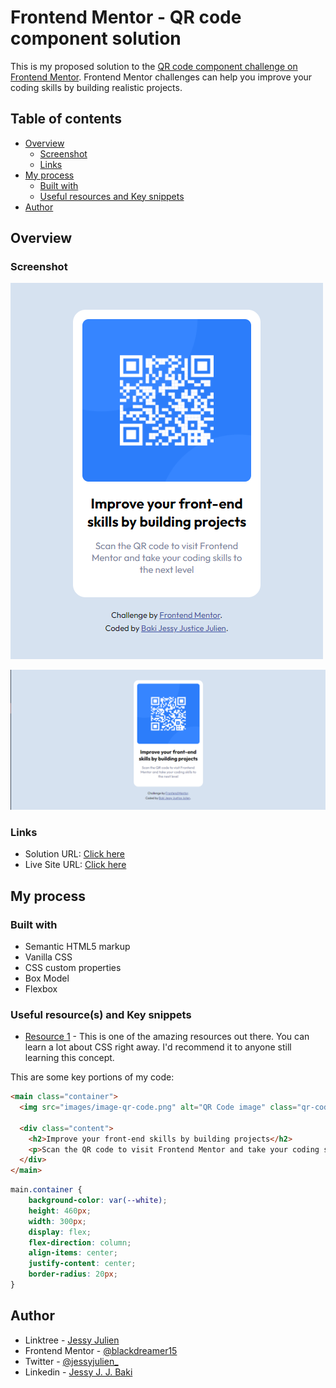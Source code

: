 # Frontend Mentor - QR code component solution

This is my proposed solution to the [QR code component challenge on Frontend Mentor](https://www.frontendmentor.io/challenges/qr-code-component-iux_sIO_H).
Frontend Mentor challenges can help you improve your coding skills by building realistic projects. 

## Table of contents

- [Overview](#overview)
  - [Screenshot](#screenshot)
  - [Links](#links)
- [My process](#my-process)
  - [Built with](#built-with)
  - [Useful resources and Key snippets](#useful-resources-and-key-snippets)
- [Author](#author)


## Overview

### Screenshot

![Mobile Preview](./preview/Screenshot%20(855).png)

![Desktop Preview](./preview/Screenshot%20(856).png)


### Links

- Solution URL: [Click here](https://your-solution-url.com)
- Live Site URL: [Click here](https://qr-code-component-page.netlify.app/)

## My process

### Built with

- Semantic HTML5 markup
- Vanilla CSS
- CSS custom properties
- Box Model
- Flexbox


### Useful resource(s) and Key snippets

- [Resource 1](https://www.w3schools.com/css/) - This is one of the amazing resources out there. You can learn a lot about CSS right away. I'd recommend it to anyone still learning this concept.

This are some key portions of my code:

```html
<main class="container">
  <img src="images/image-qr-code.png" alt="QR Code image" class="qr-code-img">
  
  <div class="content">
    <h2>Improve your front-end skills by building projects</h2>
    <p>Scan the QR code to visit Frontend Mentor and take your coding skills to the next level</p>
  </div>
</main>
```
```css
main.container {
    background-color: var(--white);
    height: 460px;
    width: 300px;
    display: flex;
    flex-direction: column;
    align-items: center;
    justify-content: center;
    border-radius: 20px;
}
```


## Author

- Linktree - [Jessy Julien](https://www.link.tree/jessyjulien_)
- Frontend Mentor - [@blackdreamer15](https://www.frontendmentor.io/profile/blackdreamer15)
- Twitter - [@jessyjulien_](https://www.twitter.com/jessyjulien_)
- Linkedin - [Jessy J. J. Baki](https://www.linkedin.com/in/jessy-justice-julien-baki/)
